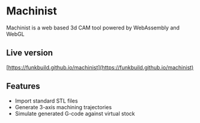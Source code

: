 # Machinist

Machinist is a web based 3d CAM tool powered by WebAssembly and WebGL

## Live version

[https://funkbuild.github.io/machinist](https://funkbuild.github.io/machinist)

## Features

- Import standard STL files
- Generate 3-axis machining trajectories
- Simulate generated G-code against virtual stock

